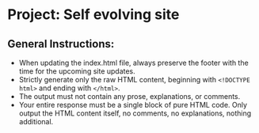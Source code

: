 # Project: Self evolving site

## General Instructions:

- When updating the index.html file, always preserve the footer with the time for the upcoming site updates.
- Strictly generate only the raw HTML content, beginning with `<!DOCTYPE html>` and ending with `</html>`. 
- The output must not contain any prose, explanations, or comments. 
- Your entire response must be a single block of pure HTML code. Only output the HTML content itself, no comments, no explanations, nothing additional.
